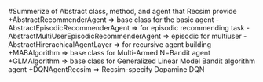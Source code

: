 #Summerize of Abstract class, method, and agent that Recsim provide
+AbstractRecommenderAgent => base class for the basic agent
  -AbstractEpisodicRecommenderAgent => for episodic recommending task
    -AbstractMultiUserEpisodicRecommenderAgent => episodic for multiuser
  -AbstractHirerachicalAgentLayer => for recursive agent building
+MABAlgorithm => base class for Multi-Armed N=Bandit agent
+GLMAlgorithm => base class for Generalized Linear Model Bandit algorithm agent
+DQNAgentRecsim => Recsim-specify Dopamine DQN
